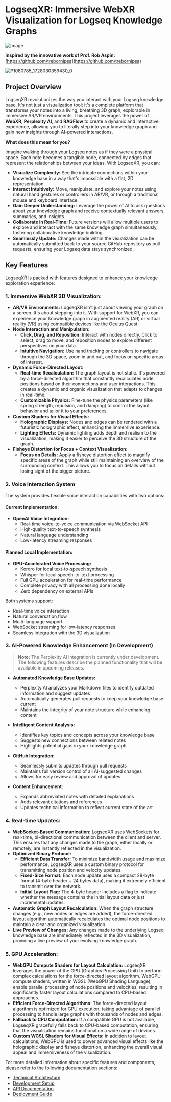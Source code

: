 # LogseqXR: Immersive WebXR Visualization for Logseq Knowledge Graphs

![image](https://github.com/user-attachments/assets/269a678d-88a5-42de-9d67-d73b64f4e520)

**Inspired by the innovative work of Prof. Rob Aspin:** [https://github.com/trebornipsa](https://github.com/trebornipsa)

![P1080785_1728030359430_0](https://github.com/user-attachments/assets/3ecac4a3-95d7-4c75-a3b2-e93deee565d6)

## Project Overview

LogseqXR revolutionizes the way you interact with your Logseq knowledge base. It's not just a visualization tool; it's a complete platform that transforms your notes into a living, breathing 3D graph, explorable in immersive AR/VR environments. This project leverages the power of **WebXR**, **Perplexity AI**, and **RAGFlow** to create a dynamic and interactive experience, allowing you to literally step into your knowledge graph and gain new insights through AI-powered interactions.

**What does this mean for you?**

Imagine walking through your Logseq notes as if they were a physical space. Each note becomes a tangible node, connected by edges that represent the relationships between your ideas. With LogseqXR, you can:

- **Visualize Complexity:** See the intricate connections within your knowledge base in a way that's impossible with a flat, 2D representation.
- **Interact Intuitively:** Move, manipulate, and explore your notes using natural hand gestures or controllers in AR/VR, or through a traditional mouse and keyboard interface.
- **Gain Deeper Understanding:** Leverage the power of AI to ask questions about your knowledge graph and receive contextually relevant answers, summaries, and insights.
- **Collaborate in Real-Time:** Future versions will allow multiple users to explore and interact with the same knowledge graph simultaneously, fostering collaborative knowledge building.
- **Seamlessly Update:** Changes made within the visualization can be automatically submitted back to your source GitHub repository as pull requests, ensuring your Logseq data stays synchronized.

## Key Features

LogseqXR is packed with features designed to enhance your knowledge exploration experience:

### **1. Immersive WebXR 3D Visualization:**

- **AR/VR Environments:** LogseqXR isn't just about viewing your graph on a screen. It's about stepping into it. With support for WebXR, you can experience your knowledge graph in augmented reality (AR) or virtual reality (VR) using compatible devices like the Oculus Quest.
- **Node Interaction and Manipulation:**
  - **Click, Drag, and Reposition:** Interact with nodes directly. Click to select, drag to move, and reposition nodes to explore different perspectives on your data.
  - **Intuitive Navigation:** Use hand tracking or controllers to navigate through the 3D space, zoom in and out, and focus on specific areas of interest.
- **Dynamic Force-Directed Layout:**
  - **Real-time Recalculation:** The graph layout is not static. It's powered by a force-directed algorithm that constantly recalculates node positions based on their connections and user interactions. This creates a dynamic and organic visualization that adapts to changes in real-time.
  - **Customizable Physics:** Fine-tune the physics parameters (like spring strength, repulsion, and damping) to control the layout behavior and tailor it to your preferences.
- **Custom Shaders for Visual Effects:**
  - **Holographic Displays:** Nodes and edges can be rendered with a futuristic holographic effect, enhancing the immersive experience.
  - **Lighting Effects:** Dynamic lighting adds depth and realism to the visualization, making it easier to perceive the 3D structure of the graph.
- **Fisheye Distortion for Focus + Context Visualization:**
  - **Focus on Details:** Apply a fisheye distortion effect to magnify specific areas of the graph while still maintaining an overview of the surrounding context. This allows you to focus on details without losing sight of the bigger picture.

### **2. Voice Interaction System**

The system provides flexible voice interaction capabilities with two options:

#### Current Implementation:
- **OpenAI Voice Integration:**
  - Real-time voice-to-voice communication via WebSocket API
  - High-quality text-to-speech synthesis
  - Natural language understanding
  - Low-latency streaming responses

#### Planned Local Implementation:
- **GPU-Accelerated Voice Processing:**
  - Kororo for local text-to-speech synthesis
  - Whisper for local speech-to-text processing
  - Full GPU acceleration for real-time performance
  - Complete privacy with all processing done locally
  - Zero dependency on external APIs

Both systems support:
- Real-time voice interaction
- Natural conversation flow
- Multi-language support
- WebSocket streaming for low-latency responses
- Seamless integration with the 3D visualization

### **3. AI-Powered Knowledge Enhancement (In Development)**

> **Note:** The Perplexity AI integration is currently under development. The following features describe the planned functionality that will be available in upcoming releases.

- **Automated Knowledge Base Updates:**
  - Perplexity AI analyzes your Markdown files to identify outdated information and suggest updates
  - Automatically generates pull requests to keep your knowledge base current
  - Maintains the integrity of your note structure while enhancing content

- **Intelligent Content Analysis:**
  - Identifies key topics and concepts across your knowledge base
  - Suggests new connections between related notes
  - Highlights potential gaps in your knowledge graph

- **GitHub Integration:**
  - Seamlessly submits updates through pull requests
  - Maintains full version control of all AI-suggested changes
  - Allows for easy review and approval of updates

- **Content Enhancement:**
  - Expands abbreviated notes with detailed explanations
  - Adds relevant citations and references
  - Updates technical information to reflect current state of the art

### **4. Real-time Updates:**

- **WebSocket-Based Communication:** LogseqXR uses WebSockets for real-time, bi-directional communication between the client and server. This ensures that any changes made to the graph, either locally or remotely, are instantly reflected in the visualization.
- **Optimized Binary Protocol:**
  - **Efficient Data Transfer:** To minimize bandwidth usage and maximize performance, LogseqXR uses a custom binary protocol for transmitting node position and velocity updates.
  - **Fixed-Size Format:** Each node update uses a compact 28-byte format (4-byte header + 24 bytes data), making it extremely efficient to transmit over the network.
  - **Initial Layout Flag:** The 4-byte header includes a flag to indicate whether the message contains the initial layout data or just incremental updates.
- **Automatic Graph Layout Recalculation:** When the graph structure changes (e.g., new nodes or edges are added), the force-directed layout algorithm automatically recalculates the optimal node positions to maintain a clear and organized visualization.
- **Live Preview of Changes:** Any changes made to the underlying Logseq knowledge base are immediately reflected in the 3D visualization, providing a live preview of your evolving knowledge graph.

### **5. GPU Acceleration:**

- **WebGPU Compute Shaders for Layout Calculation:** LogseqXR leverages the power of the GPU (Graphics Processing Unit) to perform complex calculations for the force-directed layout algorithm. WebGPU compute shaders, written in WGSL (WebGPU Shading Language), enable parallel processing of node positions and velocities, resulting in significantly faster layout calculations compared to CPU-based approaches.
- **Efficient Force-Directed Algorithms:** The force-directed layout algorithm is optimized for GPU execution, taking advantage of parallel processing to handle large graphs with thousands of nodes and edges.
- **Fallback to CPU Computation:** If a compatible GPU is not available, LogseqXR gracefully falls back to CPU-based computation, ensuring that the visualization remains functional on a wide range of devices.
- **Custom WGSL Shaders for Visual Effects:** In addition to layout calculations, WebGPU is used to power advanced visual effects like the holographic display and fisheye distortion, enhancing the overall visual appeal and immersiveness of the visualization.

For more detailed information about specific features and components, please refer to the following documentation sections:

- [Technical Architecture](../technical/architecture.md)
- [Development Setup](../development/setup.md)
- [API Documentation](../api/rest.md)
- [Deployment Guide](../deployment/docker.md)